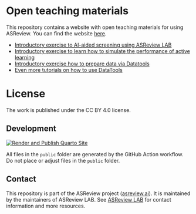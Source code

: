 # Open teaching materials

This repository contains a website with open teaching materials for using ASReview. You can find the website [here](https://asreview.github.io/asreview-academy/).


- [Introductory exercise to AI-aided screening using ASReview LAB](https://github.com/asreview/asreview-academy/blob/main/ASReviewLAB.qmd)
- [Introductory exercise to learn how to simulate the performance of active learning](https://github.com/asreview/asreview-academy/blob/main/simulation.qmd)
- [Introductory exercise how to prepare data via Datatools](https://github.com/asreview/asreview-academy/blob/main/datatools.qmd)
- [Even more tutorials on how to use DataTools](https://github.com/asreview/asreview-datatools/blob/master/Tutorials.md)

# License 

The work is published under the CC BY 4.0 license.

## Development
[![Render and Publish Quarto Site](https://github.com/jteijema/asreview-academy/actions/workflows/build.yml/badge.svg)](https://github.com/jteijema/asreview-academy/actions/workflows/build.yml)

All files in the `public` folder are generated by the GitHub Action workflow. Do not place or adjust files in the `public` folder.

## Contact

This repository is part of the ASReview project ([asreview.ai](https://asreview.ai)). It is maintained by the
maintainers of ASReview LAB. See [ASReview
LAB](https://github.com/asreview/asreview) for contact information and more
resources.


